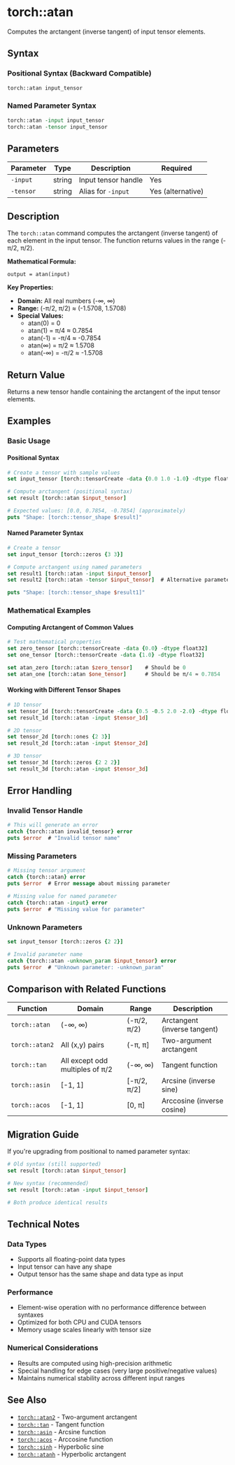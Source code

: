 # torch::atan

Computes the arctangent (inverse tangent) of input tensor elements.

## Syntax

### Positional Syntax (Backward Compatible)
```tcl
torch::atan input_tensor
```

### Named Parameter Syntax
```tcl
torch::atan -input input_tensor
torch::atan -tensor input_tensor
```

## Parameters

| Parameter | Type | Description | Required |
|-----------|------|-------------|----------|
| `-input` | string | Input tensor handle | Yes |
| `-tensor` | string | Alias for `-input` | Yes (alternative) |

## Description

The `torch::atan` command computes the arctangent (inverse tangent) of each element in the input tensor. The function returns values in the range (-π/2, π/2).

**Mathematical Formula:**
```
output = atan(input)
```

**Key Properties:**
- **Domain:** All real numbers (-∞, ∞)
- **Range:** (-π/2, π/2) ≈ (-1.5708, 1.5708)
- **Special Values:**
  - atan(0) = 0
  - atan(1) = π/4 ≈ 0.7854
  - atan(-1) = -π/4 ≈ -0.7854
  - atan(∞) = π/2 ≈ 1.5708
  - atan(-∞) = -π/2 ≈ -1.5708

## Return Value

Returns a new tensor handle containing the arctangent of the input tensor elements.

## Examples

### Basic Usage

#### Positional Syntax
```tcl
# Create a tensor with sample values
set input_tensor [torch::tensorCreate -data {0.0 1.0 -1.0} -dtype float32]

# Compute arctangent (positional syntax)
set result [torch::atan $input_tensor]

# Expected values: [0.0, 0.7854, -0.7854] (approximately)
puts "Shape: [torch::tensor_shape $result]"
```

#### Named Parameter Syntax
```tcl
# Create a tensor
set input_tensor [torch::zeros {3 3}]

# Compute arctangent using named parameters
set result1 [torch::atan -input $input_tensor]
set result2 [torch::atan -tensor $input_tensor]  # Alternative parameter name

puts "Shape: [torch::tensor_shape $result1]"
```

### Mathematical Examples

#### Computing Arctangent of Common Values
```tcl
# Test mathematical properties
set zero_tensor [torch::tensorCreate -data {0.0} -dtype float32]
set one_tensor [torch::tensorCreate -data {1.0} -dtype float32]

set atan_zero [torch::atan $zero_tensor]    # Should be 0
set atan_one [torch::atan $one_tensor]      # Should be π/4 ≈ 0.7854
```

#### Working with Different Tensor Shapes
```tcl
# 1D tensor
set tensor_1d [torch::tensorCreate -data {0.5 -0.5 2.0 -2.0} -dtype float32]
set result_1d [torch::atan -input $tensor_1d]

# 2D tensor
set tensor_2d [torch::ones {2 3}]
set result_2d [torch::atan -input $tensor_2d]

# 3D tensor
set tensor_3d [torch::zeros {2 2 2}]
set result_3d [torch::atan -input $tensor_3d]
```

## Error Handling

### Invalid Tensor Handle
```tcl
# This will generate an error
catch {torch::atan invalid_tensor} error
puts $error  # "Invalid tensor name"
```

### Missing Parameters
```tcl
# Missing tensor argument
catch {torch::atan} error
puts $error  # Error message about missing parameter

# Missing value for named parameter
catch {torch::atan -input} error
puts $error  # "Missing value for parameter"
```

### Unknown Parameters
```tcl
set input_tensor [torch::zeros {2 2}]

# Invalid parameter name
catch {torch::atan -unknown_param $input_tensor} error
puts $error  # "Unknown parameter: -unknown_param"
```

## Comparison with Related Functions

| Function | Domain | Range | Description |
|----------|---------|-------|-------------|
| `torch::atan` | (-∞, ∞) | (-π/2, π/2) | Arctangent (inverse tangent) |
| `torch::atan2` | All (x,y) pairs | (-π, π] | Two-argument arctangent |
| `torch::tan` | All except odd multiples of π/2 | (-∞, ∞) | Tangent function |
| `torch::asin` | [-1, 1] | [-π/2, π/2] | Arcsine (inverse sine) |
| `torch::acos` | [-1, 1] | [0, π] | Arccosine (inverse cosine) |

## Migration Guide

If you're upgrading from positional to named parameter syntax:

```tcl
# Old syntax (still supported)
set result [torch::atan $input_tensor]

# New syntax (recommended)
set result [torch::atan -input $input_tensor]

# Both produce identical results
```

## Technical Notes

### Data Types
- Supports all floating-point data types
- Input tensor can have any shape
- Output tensor has the same shape and data type as input

### Performance
- Element-wise operation with no performance difference between syntaxes
- Optimized for both CPU and CUDA tensors
- Memory usage scales linearly with tensor size

### Numerical Considerations
- Results are computed using high-precision arithmetic
- Special handling for edge cases (very large positive/negative values)
- Maintains numerical stability across different input ranges

## See Also

- [`torch::atan2`](atan2.md) - Two-argument arctangent
- [`torch::tan`](tan.md) - Tangent function
- [`torch::asin`](asin.md) - Arcsine function
- [`torch::acos`](acos.md) - Arccosine function
- [`torch::sinh`](sinh.md) - Hyperbolic sine
- [`torch::atanh`](atanh.md) - Hyperbolic arctangent 